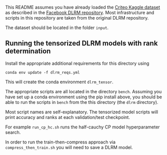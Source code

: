 This README assumes you have already loaded the [Criteo Kaggle dataset](https://labs.criteo.com/2014/02/kaggle-display-advertising-challenge-dataset/) as described in the [Facebook DLRM repository](https://github.com/facebookresearch/dlrm). Most infrastructure and scripts in this repository are taken from the original DLRM repository.

The dataset should be located in the folder `input`.

## Running the tensorized DLRM models with rank determination

Install the appropriate additional requirements for this directory using

```
conda env update -f dlrm_reqs.yml
```
This will create the conda environment `dlrm_tensor`.

The appropriate scripts are all located in the directory `bench`. Assuming you have set up a conda environment using the pip install above, you should be able to run the scripts in `bench` from the this directory (the `dlrm` directory).

Most script names are self-explanatory. The tensorized model scripts will print accuracy and ranks at each validation/test checkpoint. 

For example `run_cp_hc.sh` runs the half-cauchy CP model hyperparameter search.

In order to run the train-then-compress approach via `compress_then_train.sh` you will need to save a DLRM model.